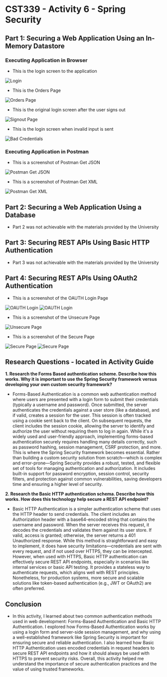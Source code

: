 # CST339 - Activity 6 - Spring Security


## Part 1:  Securing a Web Application Using an In-Memory Datastore


### Executing Application in Browser

- This is the login screen to the application

![Login](pt1.png)

- This is the Orders Page

![Orders Page](pt2.png)

- This is the original login screen after the user signs out

![Signout Page](pt3.png)

- This is the login screen when invalid input is sent

![Bad Credentials](pt4.png)

### Executing Application in Postman

- This is a screenshot of Postman Get JSON

![Postman Get JSON](pt5.png)

- This is a screenshot of Postman Get XML

![Postman Get XML](pt6.png)


## Part 2:  Securing a Web Application Using a Database

- Part 2 was not achievable with the materials provided by the University

## Part 3:  Securing REST APIs Using Basic HTTP Authentication

- Part 3 was not achievable with the materials provided by the University

## Part 4:  Securing REST APIs Using OAuth2 Authentication

- This is a screenshot of the OAUTH Login Page

![OAUTH Login](pt7.png)
![OAUTH Login](pt8.png)

- This is a screenshot of the Unsecure Page

![Unsecure Page](pt9.png)

- This is a screenshot of the Secure Page

![Secure Page](pt10.png)
![Secure Page](pt11.png)


## Research Questions - located in Activity Guide

**1. Research the Forms Based authentication scheme. Describe how this works. Why it is important to use the Spring Security framework versus developing your own custom security framework?**
- Forms-Based Authentication is a common web authentication method where users are presented with a login form to submit their credentials (typically a username and password). Once submitted, the server authenticates the credentials against a user store (like a database), and if valid, creates a session for the user. This session is often tracked using a cookie sent back to the client. On subsequent requests, the client includes the session cookie, allowing the server to identify and authorize the user without requiring them to log in again. While it's a widely used and user-friendly approach, implementing forms-based authentication securely requires handling many details correctly, such as password hashing, session management, CSRF protection, and more. This is where the Spring Security framework becomes essential. Rather than building a custom security solution from scratch—which is complex and error-prone—Spring Security provides a robust, tested, and flexible set of tools for managing authentication and authorization. It includes built-in support for password encryption, session control, security filters, and protection against common vulnerabilities, saving developers time and ensuring a higher level of security.

**2. Research the Basic HTTP authentication schema. Describe how this works. How does this technology help secure a REST API endpoint?**
- Basic HTTP Authentication is a simpler authentication scheme that uses the HTTP header to send credentials. The client includes an Authorization header with a base64-encoded string that contains the username and password. When the server receives this request, it decodes the credentials and validates them against its user store. If valid, access is granted; otherwise, the server returns a 401 Unauthorized response. While this method is straightforward and easy to implement, it does have security limitations—credentials are sent with every request, and if not used over HTTPS, they can be intercepted. However, when used with HTTPS, Basic HTTP authentication can effectively secure REST API endpoints, especially in scenarios like internal services or basic API testing. It provides a stateless way to authenticate requests, which aligns well with REST principles. Nonetheless, for production systems, more secure and scalable solutions like token-based authentication (e.g., JWT or OAuth2) are often preferred.

## Conclusion

- In this activity, I learned about two common authentication methods used in web development: Forms-Based Authentication and Basic HTTP Authentication. I explored how Forms-Based Authentication works by using a login form and server-side session management, and why using a well-established framework like Spring Security is important for ensuring secure and reliable authentication. I also learned how Basic HTTP Authentication uses encoded credentials in request headers to secure REST API endpoints and how it should always be used with HTTPS to prevent security risks. Overall, this activity helped me understand the importance of secure authentication practices and the value of using trusted frameworks.
